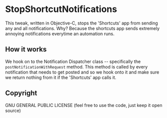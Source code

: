 # StopShortcutNotifications

This tweak, written in Objective-C, stops the 'Shortcuts' app from sending any and all notifications. Why? Because the shortcuts app sends extremely annoying notifications everytime an automation runs.

## How it works

We hook on to the Notification Dispatcher class -- specifically the `postNotificationWithRequest` method. This method is called by every notification that needs to get posted and so we hook onto it and make sure we return nothing from it if the 'Shortcuts' app calls it.

## Copyright

GNU GENERAL PUBLIC LICENSE (feel free to use the code, just keep it open source)

